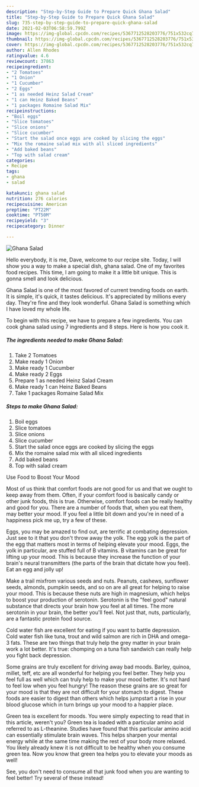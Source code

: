 ```yaml
---
description: "Step-by-Step Guide to Prepare Quick Ghana Salad"
title: "Step-by-Step Guide to Prepare Quick Ghana Salad"
slug: 735-step-by-step-guide-to-prepare-quick-ghana-salad
date: 2021-02-03T06:58:59.799Z
image: https://img-global.cpcdn.com/recipes/5367712528203776/751x532cq70/ghana-salad-recipe-main-photo.jpg
thumbnail: https://img-global.cpcdn.com/recipes/5367712528203776/751x532cq70/ghana-salad-recipe-main-photo.jpg
cover: https://img-global.cpcdn.com/recipes/5367712528203776/751x532cq70/ghana-salad-recipe-main-photo.jpg
author: Allen Rhodes
ratingvalue: 4.6
reviewcount: 37863
recipeingredient:
- "2 Tomatoes"
- "1 Onion"
- "1 Cucumber"
- "2 Eggs"
- "1 as needed Heinz Salad Cream"
- "1 can Heinz Baked Beans"
- "1 packages Romaine Salad Mix"
recipeinstructions:
- "Boil eggs"
- "Slice tomatoes"
- "Slice onions"
- "Slice cucumber"
- "Start the salad once eggs are cooked by slicing the eggs"
- "Mix the romaine salad mix with all sliced ingredients"
- "Add baked beans"
- "Top with salad cream"
categories:
- Recipe
tags:
- ghana
- salad

katakunci: ghana salad 
nutrition: 276 calories
recipecuisine: American
preptime: "PT22M"
cooktime: "PT50M"
recipeyield: "3"
recipecategory: Dinner

---
```



![Ghana Salad](https://img-global.cpcdn.com/recipes/5367712528203776/751x532cq70/ghana-salad-recipe-main-photo.jpg)

Hello everybody, it is me, Dave, welcome to our recipe site. Today, I will show you a way to make a special dish, ghana salad. One of my favorites food recipes. This time, I am going to make it a little bit unique. This is gonna smell and look delicious.

Ghana Salad is one of the most favored of current trending foods on earth. It is simple, it's quick, it tastes delicious. It's appreciated by millions every day. They're fine and they look wonderful. Ghana Salad is something which I have loved my whole life.




To begin with this recipe, we have to prepare a few ingredients. You can cook ghana salad using 7 ingredients and 8 steps. Here is how you cook it.

<!--inarticleads1-->

##### The ingredients needed to make Ghana Salad:

1. Take 2 Tomatoes
1. Make ready 1 Onion
1. Make ready 1 Cucumber
1. Make ready 2 Eggs
1. Prepare 1 as needed Heinz Salad Cream
1. Make ready 1 can Heinz Baked Beans
1. Take 1 packages Romaine Salad Mix




<!--inarticleads2-->

##### Steps to make Ghana Salad:

1. Boil eggs
1. Slice tomatoes
1. Slice onions
1. Slice cucumber
1. Start the salad once eggs are cooked by slicing the eggs
1. Mix the romaine salad mix with all sliced ingredients
1. Add baked beans
1. Top with salad cream




Use Food to Boost Your Mood


Most of us think that comfort foods are not good for us and that we ought to keep away from them. Often, if your comfort food is basically candy or other junk foods, this is true. Otherwise, comfort foods can be really healthy and good for you. There are a number of foods that, when you eat them, may better your mood. If you feel a little bit down and you're in need of a happiness pick me up, try a few of these.

Eggs, you may be amazed to find out, are terrific at combating depression. Just see to it that you don't throw away the yolk. The egg yolk is the part of the egg that matters most in terms of helping elevate your mood. Eggs, the yolk in particular, are stuffed full of B vitamins. B vitamins can be great for lifting up your mood. This is because they increase the function of your brain's neural transmitters (the parts of the brain that dictate how you feel). Eat an egg and jolly up!

Make a trail mixfrom various seeds and nuts. Peanuts, cashews, sunflower seeds, almonds, pumpkin seeds, and so on are all great for helping to raise your mood. This is because these nuts are high in magnesium, which helps to boost your production of serotonin. Serotonin is the "feel good" natural substance that directs your brain how you feel at all times. The more serotonin in your brain, the better you'll feel. Not just that, nuts, particularly, are a fantastic protein food source.

Cold water fish are excellent for eating if you want to battle depression. Cold water fish like tuna, trout and wild salmon are rich in DHA and omega-3 fats. These are two things that truly help the grey matter in your brain work a lot better. It's true: chomping on a tuna fish sandwich can really help you fight back depression. 

Some grains are truly excellent for driving away bad moods. Barley, quinoa, millet, teff, etc are all wonderful for helping you feel better. They help you feel full as well which can truly help to make your mood better. It's not hard to feel low when you feel hungry! The reason these grains are so great for your mood is that they are not difficult for your stomach to digest. These foods are easier to digest than others which helps jumpstart a rise in your blood glucose which in turn brings up your mood to a happier place.

Green tea is excellent for moods. You were simply expecting to read that in this article, weren't you? Green tea is loaded with a particular amino acid referred to as L-theanine. Studies have found that this particular amino acid can essentially stimulate brain waves. This helps sharpen your mental energy while at the same time making the rest of your body more relaxed. You likely already knew it is not difficult to be healthy when you consume green tea. Now you know that green tea helps you to elevate your moods as well!

See, you don't need to consume all that junk food when you are wanting to feel better! Try several of these instead!

